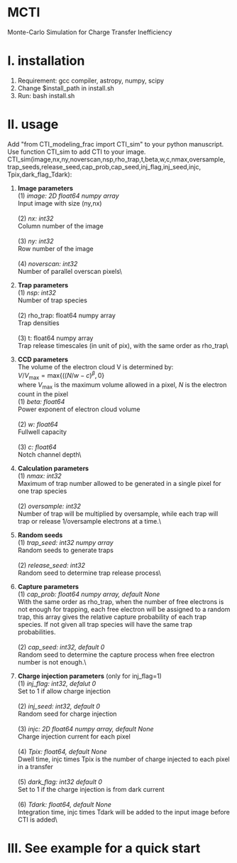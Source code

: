 # MCTI
Monte-Carlo Simulation for Charge Transfer Inefficiency
# I. installation
1. Requirement: gcc compiler, astropy, numpy, scipy
2. Change $install_path in install.sh
3. Run: bash install.sh
# II. usage
Add "from CTI_modeling_frac import CTI_sim" to your python manuscript.\
Use function CTI_sim to add CTI to your image.\
CTI_sim(image,nx,ny,noverscan,nsp,rho_trap,t,beta,w,c,nmax,oversample,\
        trap_seeds,release_seed,cap_prob,cap_seed,inj_flag,inj_seed,injc,\
        Tpix,dark_flag_Tdark):
1. __Image parameters__\
(1) *image: 2D float64 numpy array*\
    Input image with size (ny,nx)\
   \
(2) *nx: int32*\
    Column number of the image\
   \
(3) *ny: int32*\
    Row number of the image\
   \
(4) *noverscan: int32*\
    Number of parallel overscan pixels\
   
2. __Trap parameters__\
(1) *nsp: int32*\
    Number of trap species\
   \
(2) rho_trap: float64 numpy array\
    Trap densities\
   \
(3) t: float64 numpy array\
    Trap release timescales (in unit of pix), with the same order as rho_trap\
   
3. __CCD parameters__\
The volume of the electron cloud V is determined by:\
$V/V_{\mathrm{max}} = \mathrm{max}\{((N/w-c)^{\beta},0\}$\
where $V_{\mathrm{max}}$ is the maximum volume allowed in a pixel, $N$ is the electron count in the pixel\
(1) *beta: float64*\
    Power exponent of electron cloud volume \
   \
(2) *w: float64*\
    Fullwell capacity\
   \
(3) *c: float64*\
    Notch channel depth\
   
4. __Calculation parameters__\
(1) *nmax: int32*\
Maximum of trap number allowed to be generated in a single pixel for one trap species\
\
(2) *oversample: int32*\
Number of trap will be multiplied by oversample, while each trap will trap or release 1/oversample electrons at a time.\

5. __Random seeds__\
(1) *trap_seed: int32 numpy array*\
Random seeds to generate traps\
\
(2) *release_seed: int32*\
Random seed to determine trap release process\

6. __Capture parameters__\
(1) *cap_prob: float64 numpy array, default None*\
With the same order as rho_trap, when the number of free electrons is not enough for trapping, each free electron will be assigned to a random trap, this array gives the relative capture probability of each trap species. If not given all trap species will have the same trap probabilities.\
\
(2) *cap_seed: int32, default 0*\
Random seed to determine the capture process when free electron number is not enough.\

7. __Charge injection parameters__ (only for inj_flag=1)\
(1) *inj_flag: int32, defalut 0*\
Set to 1 if allow charge injection\
\
(2) *inj_seed: int32, default 0*\
Random seed for charge injection\
\
(3) *injc: 2D float64 numpy array, default None*\
Charge injection current for each pixel\
\
(4) *Tpix: float64, default None*\
Dwell time, injc times Tpix is the number of charge injected to each pixel in a transfer\
\
(5) *dark_flag: int32 default 0*\
Set to 1 if the charge injection is from dark current\
\
(6) *Tdark: float64, default None*\
Integration time, injc times Tdark will be added to the input image before CTI is added\

# III. See example for a quick start
